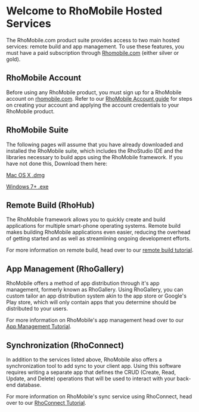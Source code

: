 # Welcome to RhoMobile Hosted Services
The RhoMobile.com product suite provides access to two main hosted services: remote build and app management. To use these features, you must have a paid subscription through [Rhomobile.com](http://www.rhomobile.com/pricing.html) (either silver or gold).

## RhoMobile Account
Before using any RhoMobile product, you must sign up for a RhoMobile account on [rhomobile.com](http://www.rhomobile.com). Refer to our [RhoMobile Account guide](rhomobile-account) for steps on creating your account and applying the account credentials to your RhoMobile product.

## RhoMobile Suite
The following pages will assume that you have already downloaded and installed the RhoMobile suite, which includes the RhoStudio IDE and the libraries necessary to build apps using the RhoMobile framework. If you have not done this, Download them here:

[Mac OS X .dmg](http://rhomobile-suite.s3.amazonaws.com/5.0/5.0.0.beta.17/RMS_5.0.0.dmg)

[Windows 7+ .exe](http://rhomobile-suite.s3.amazonaws.com/5.0/5.0.0.beta.17/RMS_5.0.0.exe)

## Remote Build (RhoHub)
The RhoMobile framework allows you to quickly create and build applications for multiple smart-phone operating systems. Remote build makes building RhoMobile applications even easier, reducing the overhead of getting started and as well as streamlining ongoing development efforts.

For more information on remote build, head over to our [remote build tutorial](remote-build-tutorial).

## App Management (RhoGallery)
RhoMobile offers a method of app distribution through it's app management, formerly known as RhoGallery. Using RhoGallery, you can custom tailor an app distribution system akin to the app store or Google's Play store, which will only contain apps that you determine should be distributed to your users.

For more information on RhoMobile's app management head over to our [App Management Tutorial](../tutorial/rhohub-rhogallery).

## Synchronization (RhoConnect)
In addition to the services listed above, RhoMobile also offers a synchronization tool to add sync to your client app. Using this software requires writing a separate app that defines the CRUD (Create, Read, Update, and Delete) operations that will be used to interact with your back-end database.

For more information on RhoMobile's sync service using RhoConnect, head over to our [RhoConnect Tutorial](../tutorial/rhoconnect).